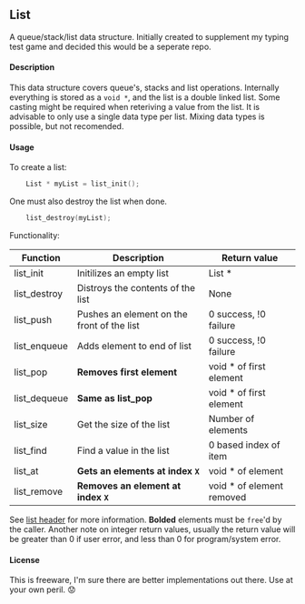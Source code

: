List
---
A queue/stack/list data structure. Initially created to supplement my typing
test game and decided this would be a seperate repo. 

#### Description
This data structure covers queue's, stacks and list operations. Internally 
everything is stored as a `void *`, and the list is a double linked list. 
Some casting might be required when reteriving a value from the list. It 
is advisable to only use a single data type per list. Mixing data types is 
possible, but not recomended.


#### Usage
To create a list:
```c
    List * myList = list_init();
```

One must also destroy the list when done.
```c
    list_destroy(myList);
```

Functionality:

Function | Description | Return value
---------|-------------|-------------
list\_init | Initilizes an empty list | List *
list\_destroy | Distroys the contents of the list | None
list\_push | Pushes an element on the front of the list | 0 success, !0 failure
list\_enqueue | Adds element to end of list | 0 success, !0 failure
list\_pop | **Removes first element** | void * of first element
list\_dequeue | **Same as list\_pop** | void * of first element
list\_size | Get the size of the list | Number of elements
list\_find | Find a value in the list | 0 based index of item
list\_at | **Gets an elements at index `X`** | void * of element
list\_remove | **Removes an element at index `X`** | void * of element removed

See [list header](list.h) for more information. **Bolded** elements must be `free`'d
by the caller. Another note on integer return values, usually the return value will
be greater than 0 if user error, and less than 0 for program/system error.

#### License
This is freeware, I'm sure there are better implementations out there. Use at
your own peril. :worried:
